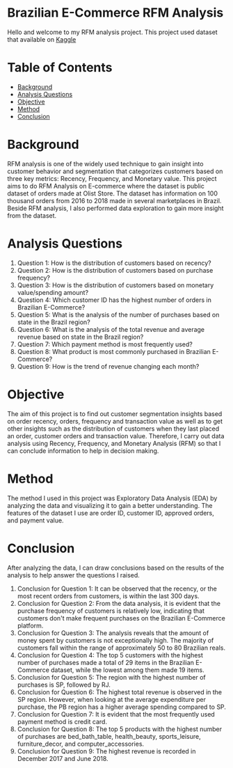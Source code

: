 # Brazilian E-Commerce RFM Analysis

Hello and welcome to my RFM analysis project. This project used dataset that available on [Kaggle](https://www.kaggle.com/datasets/olistbr/brazilian-ecommerce)

# Table of Contents
- [Background](#background)
- [Analysis Questions](#analysis-questions)
- [Objective](#objective)
- [Method](#method)
- [Conclusion](#conclusion)

# Background
RFM analysis is one of the widely used technique to gain insight into customer behavior and segmentation that categorizes customers based on three key metrics: Recency, Frequency, and Monetary value. This project aims to do RFM Analysis on E-commerce where the dataset is public dataset of orders made at Olist Store. The dataset has information on 100 thousand orders from 2016 to 2018 made in several marketplaces in Brazil. Beside RFM analysis, I also performed data exploration to gain more insight from the dataset.
  
# Analysis Questions
1. Question 1: How is the distribution of customers based on recency?
2. Question 2: How is the distribution of customers based on purchase frequency?
3. Question 3: How is the distribution of customers based on monetary value/spending amount?
3. Question 4: Which customer ID has the highest number of orders in Brazilian E-Commerce?
4. Question 5: What is the analysis of the number of purchases based on state in the Brazil region?
5. Question 6: What is the analysis of the total revenue and average revenue based on state in the Brazil region?
6. Question 7: Which payment method is most frequently used?
7. Question 8: What product is most commonly purchased in Brazilian E-Commerce?
8. Question 9: How is the trend of revenue changing each month?

# Objective
The aim of this project is to find out customer segmentation insights based on order recency, orders, frequency and transaction value as well as to get other insights such as the distribution of customers when they last placed an order, customer orders and transaction value. Therefore, I carry out data analysis using Recency, Frequency, and Monetary Analysis (RFM) so that I can conclude information to help in decision making.

# Method
The method I used in this project was Exploratory Data Analysis (EDA) by analyzing the data and visualizing it to gain a better understanding. The features of the dataset I use are order ID, customer ID, approved orders, and payment value.

# Conclusion
After analyzing the data, I can draw conclusions based on the results of the analysis to help answer the questions I raised.

1. Conclusion for Question 1: It can be observed that the recency, or the most recent orders from customers, is within the last 300 days.
2. Conclusion for Question 2: From the data analysis, it is evident that the purchase frequency of customers is relatively low, indicating that customers don't make frequent purchases on the Brazilian E-Commerce platform.
3. Conclusion for Question 3: The analysis reveals that the amount of money spent by customers is not exceptionally high. The majority of customers fall within the range of approximately 50 to 80 Brazilian reals.
4. Conclusion for Question 4: The top 5 customers with the highest number of purchases made a total of 29 items in the Brazilian E-Commerce dataset, while the lowest among them made 19 items.
5. Conclusion for Question 5: The region with the highest number of purchases is SP, followed by RJ.
6. Conclusion for Question 6: The highest total revenue is observed in the SP region. However, when looking at the average expenditure per purchase, the PB region has a higher average spending compared to SP.
7. Conclusion for Question 7: It is evident that the most frequently used payment method is credit card.
8. Conclusion for Question 8: The top 5 products with the highest number of purchases are bed_bath_table, health_beauty, sports_leisure, furniture_decor, and computer_accessories.
9. Conclusion for Question 9: The highest revenue is recorded in December 2017 and June 2018.
